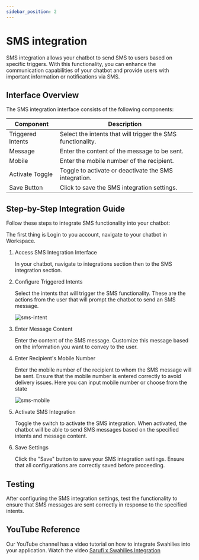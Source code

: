 ```yaml
---
sidebar_position: 2
---
```


# SMS integration

SMS integration allows your chatbot to send SMS to users based on specific triggers. With this functionality, you can enhance the communication capabilities of your chatbot and provide users with important information or notifications via SMS.

## Interface Overview

The SMS integration interface consists of the following components:

| Component          | Description                                                     |
|--------------------|-----------------------------------------------------------------|
| Triggered Intents | Select the intents that will trigger the SMS functionality.     |
| Message            | Enter the content of the message to be sent.                    |
| Mobile             | Enter the mobile number of the recipient.                       |
| Activate Toggle    | Toggle to activate or deactivate the SMS integration.           |
| Save Button        | Click to save the SMS integration settings.                     |

## Step-by-Step Integration Guide

Follow these steps to integrate SMS functionality into your chatbot:

The first thing is Login to you account, navigate to your chatbot in Workspace.

1. Access  SMS Integration Interface

    In your chatbot, navigate to integrations section then to the SMS integration section.

1. Configure Triggered Intents

    Select the intents that will trigger the SMS functionality. These are the actions  from the user that will prompt the chatbot to send an SMS message.

    ![sms-intent](/img/sms-intents.png)

1. Enter Message Content

    Enter the content of the SMS message. Customize this message based on the information you want to convey to the user.

1. Enter Recipient's Mobile Number

    Enter the mobile number of the recipient to whom the SMS message will be sent. Ensure that the mobile number is entered correctly to avoid delivery issues. Here you can input mobile number or choose from the state

    ![sms-mobile](/img/sms-mobile.png)

1. Activate SMS Integration

    Toggle the switch to activate the SMS integration. When activated, the chatbot will be able to send SMS messages based on the specified intents and message content.

1. Save Settings

    Click the "Save" button to save your SMS integration settings. Ensure that all configurations are correctly saved before proceeding.

## Testing

After configuring the SMS integration settings, test the functionality to ensure that SMS messages are sent correctly in response to the specified intents.

## YouTube Reference

Our YouTube channel has a video tutorial on how to integrate Swahilies into your application. Watch the video [Sarufi x Swahilies Integration](https://www.youtube.com/watch?v=0Uuc4Qjw9eI)

